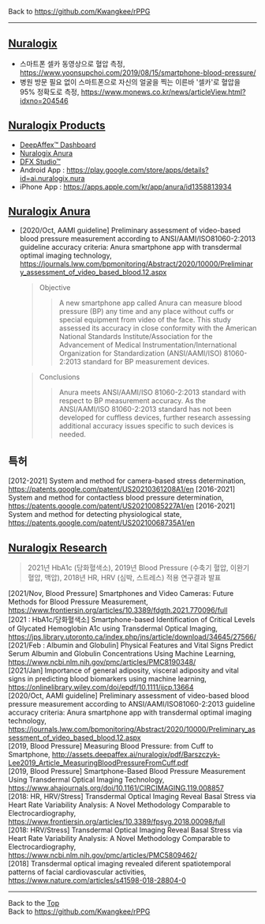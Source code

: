 Back to https://github.com/Kwangkee/rPPG
***

## [Nuralogix](https://www.nuralogix.ai/)
- 스마트폰 셀카 동영상으로 혈압 측정, https://www.yoonsupchoi.com/2019/08/15/smartphone-blood-pressure/    
- 병원 방문 필요 없이 스마트폰으로 자신의 얼굴을 찍는 이른바 '셀카'로 혈압을 95% 정확도로 측정, https://www.monews.co.kr/news/articleView.html?idxno=204546  

## [Nuralogix Products](https://www.nuralogix.ai/)  
- [DeepAffex™ Dashboard](https://www.nuralogix.ai/deep-affex/)
- [Nuralogix Anura](https://www.nuralogix.ai/anura/)
- [DFX Studio™](https://www.nuralogix.ai/dfx-studio/) 
- Android App : https://play.google.com/store/apps/details?id=ai.nuralogix.nura  
- iPhone App : https://apps.apple.com/kr/app/anura/id1358813934  

## [Nuralogix Anura](https://www.nuralogix.ai/anura/)

- [2020/Oct, AAMI guideline] Preliminary assessment of video-based blood pressure measurement according to ANSI/AAMI/ISO81060-2:2013 guideline accuracy criteria: Anura smartphone app with transdermal optimal imaging technology, https://journals.lww.com/bpmonitoring/Abstract/2020/10000/Preliminary_assessment_of_video_based_blood.12.aspx 
  >Objective 
  >>A new smartphone app called Anura can measure blood pressure (BP) any time and any place without cuffs or special equipment from video of the face. This study assessed its accuracy in close conformity with the American National Standards Institute/Association for the Advancement of Medical Instrumentation/International Organization for Standardization (ANSI/AAMI/ISO) 81060-2:2013 standard for BP measurement devices.    

  >Conclusions 
  >>Anura meets ANSI/AAMI/ISO 81060-2:2013 standard with respect to BP measurement accuracy. As the ANSI/AAMI/ISO 81060-2:2013 standard has not been developed for cuffless devices, further research assessing additional accuracy issues specific to such devices is needed.
 
 
## 특허
[2012-2021] System and method for camera-based stress determination, https://patents.google.com/patent/US20210361208A1/en 
[2016-2021] System and method for contactless blood pressure determination, https://patents.google.com/patent/US20210085227A1/en 
[2016-2021] System and method for detecting physiological state, https://patents.google.com/patent/US20210068735A1/en 

## [Nuralogix Research](https://www.nuralogix.ai/research/)
>2021년 HbA1c (당화혈색소), 2019년 Blood Pressure (수축기 혈압, 이완기 혈압, 맥압), 2018년 HR, HRV (심박, 스트레스) 적용 연구결과 발표  

[2021/Nov, Blood Pressure] Smartphones and Video Cameras: Future Methods for Blood Pressure Measurement, https://www.frontiersin.org/articles/10.3389/fdgth.2021.770096/full  
[2021 : HbA1c/당화혈색소] Smartphone-based Identification of Critical Levels of Glycated Hemoglobin A1c using Transdermal Optical Imaging, https://jps.library.utoronto.ca/index.php/jns/article/download/34645/27566/  
[2021/Feb : Albumin and Globulin] Physical Features and Vital Signs Predict Serum Albumin and Globulin Concentrations Using Machine Learning, https://www.ncbi.nlm.nih.gov/pmc/articles/PMC8190348/   
[2021/Jan] Importance of general adiposity, visceral adiposity and vital signs in predicting blood biomarkers using machine learning, https://onlinelibrary.wiley.com/doi/epdf/10.1111/ijcp.13664   
[2020/Oct, AAMI guideline] Preliminary assessment of video-based blood pressure measurement according to ANSI/AAMI/ISO81060-2:2013 guideline accuracy criteria: Anura smartphone app with transdermal optimal imaging technology, https://journals.lww.com/bpmonitoring/Abstract/2020/10000/Preliminary_assessment_of_video_based_blood.12.aspx  
[2019, Blood Pressure] Measuring Blood Pressure: from Cuff to Smartphone, http://assets.deepaffex.ai/nuralogix/pdf/Barszczyk-Lee2019_Article_MeasuringBloodPressureFromCuff.pdf    
[2019, Blood Pressure] Smartphone-Based Blood Pressure Measurement Using Transdermal Optical Imaging Technology, https://www.ahajournals.org/doi/10.1161/CIRCIMAGING.119.008857   
[2018: HR, HRV/Stress] Transdermal Optical Imaging Reveal Basal Stress via Heart Rate Variability Analysis: A Novel Methodology Comparable to Electrocardiography, https://www.frontiersin.org/articles/10.3389/fpsyg.2018.00098/full  
[2018: HRV/Stress] Transdermal Optical Imaging Reveal Basal Stress via Heart Rate Variability Analysis: A Novel Methodology Comparable to Electrocardiography, https://www.ncbi.nlm.nih.gov/pmc/articles/PMC5809462/   
[2018] Transdermal optical imaging revealed diferent spatiotemporal patterns of facial cardiovascular activities, https://www.nature.com/articles/s41598-018-28804-0  


***
Back to the [Top](#nuralogix)  
Back to https://github.com/Kwangkee/rPPG
